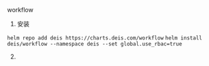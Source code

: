 workflow

1. 安装

`helm repo add deis https://charts.deis.com/workflow`
`helm install deis/workflow --namespace deis --set global.use_rbac=true`

2. 